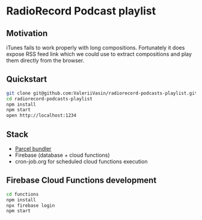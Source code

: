 # RadioRecord Podcast playlist

## Motivation
iTunes fails to work properly with long compositions. Fortunately it does expose RSS feed link which we could use to extract compositions and play them directly from the browser.

## Quickstart

```bash
git clone git@github.com:ValeriiVasin/radiorecord-podcasts-playlist.git
cd radiorecord-podcasts-playlist
npm install
npm start
open http://localhost:1234
```

## Stack
- [Parcel bundler](https://parceljs.org)
- Firebase (database + cloud functions)
- cron-job.org for scheduled cloud functions execution

## Firebase Cloud Functions development
```bash
cd functions
npm install
npx firebase login
npm start
```

